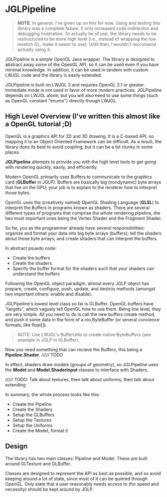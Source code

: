 # JGLPipeline

>
> **NOTE**: In general, I've given up on this for now. Using and testing this library was a complete failure. It only increased code indirection and debugging frustration. To actually be of use, the library needs to be restructured to be more high level (i.e., instead of wrapping the low levelish GL, make it easier to use). Until then, I wouldn't reccomend actually using it.
>

JGLPipeline is a simple OpenGL Java wrapper. The library is designed to abstract away some of the OpenGL API, so it can be used even if you have minimal knowledge. In addition, it can be used in tandem with custom LWJGL code and the library is easily extended.

JGLPipeline is built on LWJGL 3 and requires OpenGL 2.1 or greater. Immediate mode is not used in favor of more modern practices. JGLPipeline depends on LWJGL alone, but you will also need to use some things (such as OpenGL constant "enums") directly though LWJGL.

## High Level Overview (I've written this almost like a OpenGL tutorial ;D)

OpenGL is a graphics API for 2D and 3D drawing. It is a C-based API, so mapping it to an Object Oriented Framework can be difficult. As a result, the library does its best to avoid coupling, but it can be a bit clunky in some places.

**JGLPipeline** attempts to provide you with the high level tools to get going with rendering quickly, easily, and efficiently.

Modern OpenGL primarily uses Buffers to communicate to the graphics card (**GLBuffer** in JGLP). Buffers are basically big (nondynamic) byte arrays that live on the GPU; your job is to explain to the renderer how to interpret those bytes.

OpenGL uses the (creatively named) OpenGL Shading Language (**GLSL**) to interpret the Buffers in programs known as shaders. There are several different types of programs that comprise the whole rendering pipeline, the two most important ones being the Vertex Shader and the Fragment Shader.

So far, you as the programmer already have several responsibilities: organize and format your data into big byte arrays (buffers); tell the shaders about those byte arrays; and create shaders that can interpret the buffers.

In abstract psuedo code:
- Create the buffers
- Create the shaders
- Specify the buffer format for the shaders such that your shaders can understand the buffers

Following the OpenGL object paradigm, almost every JGLP object has prepare, create, configure, push, update, and destroy methods (amongst two important others: enable and disable).

JGLPipeline's lowest level class so far is GLBuffer. OpenGL buffers have "targets", which vaguely tell OpenGL how to use them. Being low level, they are very simple. All you need to do is call the new buffers create method, and push it some data in the form of a nio.ByteBuffer (or several convience formats, like float[]).

> NOTE: Use LWJGL's BufferUtils to create native ByteBuffers (see example in JGLP in GLBuffer).

Now you need something that can recieve the Buffers, this being a **Pipeline.Shader**. ///// TODO

In effect, shaders draw models (groups of geometry), so JGLPipeline uses the **Model** and **Model.ShaderInput** classes to interface with Shaders.

///// TODO: Talk about textures, then talk about uniforms, then talk about extending

In summary, the whole process looks like this:

- Create the Pipeline
- Create the Shaders
- Setup the GLBuffers
- Setup the Textures
- Setup the Uniforms
- Create the Model, format it

## Design

The library has two main classes: Pipeline and Model. These are built around GLTexture and GLBuffer.

Classes are designed to represent the API as best as possible, and so avoid keeping around a lot of state, since most of it can be quiered through OpenGL. Only state that a user reasonably needs access to (for speed and necessity) should be kept around by JGLP.
